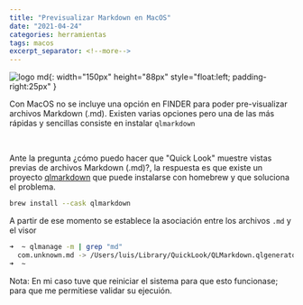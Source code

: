```yaml
---
title: "Previsualizar Markdown en MacOS"
date: "2021-04-24"
categories: herramientas
tags: macos
excerpt_separator: <!--more-->
---
```


![logo md](/assets/img/posts/logo-markdown.svg){: width="150px" height="88px" style="float:left; padding-right:25px" } 

Con MacOS no se incluye una opción en FINDER para poder pre-visualizar archivos Markdown (.md). Existen varias opciones pero una de las más rápidas y sencillas consiste en instalar `qlmarkdown`

<br clear="left"/>
<!--more-->

Ante la pregunta ¿cómo puedo hacer que "Quick Look" muestre vistas previas de archivos Markdown (.md)?, la respuesta es que existe un proyecto [qlmarkdown](https://github.com/toland/qlmarkdown) que puede instalarse con homebrew y que soluciona el problema. 


```zsh
brew install --cask qlmarkdown
```

A partir de ese momento se establece la asociación entre los archivos `.md` y el visor 

```zsh
➜  ~ qlmanage -m | grep "md"
  com.unknown.md -> /Users/luis/Library/QuickLook/QLMarkdown.qlgenerator (1.3.5)
➜  ~
```

Nota: En mi caso tuve que reiniciar el sistema para que esto funcionase; para que me permitiese validar su ejecuión.